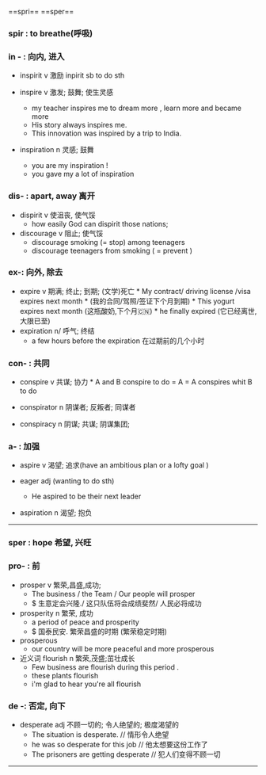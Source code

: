 ==spri==   ==sper==

### spir : to breathe(呼吸)

### in - : 向内, 进入

   * inspirit  v 激励 inpirit sb to do sth
   * inspire   v 激发; 鼓舞; 使生灵感
       * my teacher inspires me to dream more , learn more and became more 
       * His story always inspires me.
       * This innovation was inspired by a trip to India.
       
   * inspiration n 灵感; 鼓舞
       * you are my inspiration !
       * you gave my a lot of inspiration 

### dis- : apart, away 离开

   * dispirit   v 使沮丧, 使气馁 
       * how easily God can dispirit those nations;
   * discourage v 阻止; 使气馁
       * discourage smoking (= stop) among teenagers
       * discourage teenagers from smoking ( = prevent )
       
### ex-: 向外, 除去

* expire  v 期满; 终止; 到期; (文学)死亡
       * My contract/ driving license /visa expires next month 
            *  (我的合同/驾照/签证下个月到期)
            * This yogurt expires next month  (这瓶酸奶,下个月🇨🇳)
            * he finally expired   (它已经离世, 大限已至)
* expiration n/ 呼气; 终结 
    *   a few hours before the expiration  在过期前的几个小时
### con- : 共同

* conspire     v 共谋; 协力
      *  A and B conspire to do = A = A conspires whit B to do 

* conspirator  n 阴谋者; 反叛者; 同谋者
  
* conspiracy   n 阴谋; 共谋; 阴谋集团;

### a- : 加强 

* aspire       v 渴望; 追求(have an ambitious plan or a lofty goal )

* eager adj   (wanting to do sth)
  * He aspired to be their next leader 
  
 * aspiration   n 渴望; 抱负
   
-------

### sper : hope 希望, 兴旺


### pro- : 前

* prosper     v 繁荣,昌盛,成功;
  * The business / the Team / Our people will prosper 
  * $ 生意定会兴隆./ 这只队伍将会成绩斐然/ 人民必将成功
* prosperity  n 繁荣, 成功
  * a period of peace and prosperity 
  * $ 国泰民安. 繁荣昌盛的时期 (繁荣稳定时期)
* prosperous 
  * our country will be more peaceful and more prosperous 
* 近义词 flourish  n 繁荣,茂盛;茁壮成长 
  * Few business are flourish during this period .
  * these plants flourish 
  * i'm glad to hear you're all flourish 
  
### de -: 否定, 向下

* desperate  adj 不顾一切的; 令人绝望的; 极度渴望的
  * The situation is desperate. // 情形令人绝望
  * he was so desperate for this job // 他太想要这份工作了
  * The prisoners are getting desperate // 犯人们变得不顾一切
--------








​    
